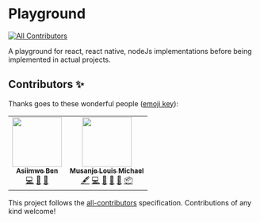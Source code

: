 # Playground
<!-- ALL-CONTRIBUTORS-BADGE:START - Do not remove or modify this section -->
[![All Contributors](https://img.shields.io/badge/all_contributors-2-orange.svg?style=flat-square)](#contributors-)
<!-- ALL-CONTRIBUTORS-BADGE:END -->
A playground for react, react native, nodeJs implementations before being implemented in actual projects.

## Contributors ✨

Thanks goes to these wonderful people ([emoji key](https://allcontributors.org/docs/en/emoji-key)):

<!-- ALL-CONTRIBUTORS-LIST:START - Do not remove or modify this section -->
<!-- prettier-ignore-start -->
<!-- markdownlint-disable -->
<table>
  <tr>
    <td align="center"><a href="https://www.linkedin.com/in/benard-asiimwe-bataringaya-4b673672/"><img src="https://avatars0.githubusercontent.com/u/17830204?v=4" width="100px;" alt=""/><br /><sub><b>Asiimwe Ben</b></sub></a><br /><a href="https://github.com/louiCoder/UG-Tour/commits?author=King-Benx" title="Code">💻</a> <a href="https://github.com/louiCoder/UG-Tour/pulls?q=is%3Apr+reviewed-by%3AKing-Benx" title="Reviewed Pull Requests">👀</a> <a href="#maintenance-King-Benx" title="Maintenance">🚧</a></td>
    <td align="center"><a href="https://github.com/louiCoder"><img src="https://avatars2.githubusercontent.com/u/32771081?v=4" width="100px;" alt=""/><br /><sub><b>Musanje Louis Michael</b></sub></a><br /><a href="#content-louiCoder" title="Content">🖋</a> <a href="https://github.com/louiCoder/UG-Tour/commits?author=louiCoder" title="Code">💻</a> <a href="#maintenance-louiCoder" title="Maintenance">🚧</a> <a href="https://github.com/louiCoder/UG-Tour/pulls?q=is%3Apr+reviewed-by%3AlouiCoder" title="Reviewed Pull Requests">👀</a> <a href="#projectManagement-louiCoder" title="Project Management">📆</a> <a href="#platform-louiCoder" title="Packaging/porting to new platform">📦</a></td>
  </tr>
</table>

<!-- markdownlint-enable -->
<!-- prettier-ignore-end -->
<!-- ALL-CONTRIBUTORS-LIST:END -->

This project follows the [all-contributors](https://github.com/all-contributors/all-contributors) specification. Contributions of any kind welcome!